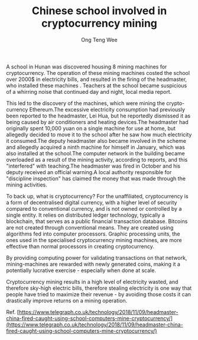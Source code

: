 ﻿---
title: Chinese school involved in cryptocurrency mining
categories: article
tags: finance tech news
author: Ong Teng Wee
image: "/assets/img/2018-11-15-chinese-school-involved-in-cryptocurrency-mining-preview.png"
---

A school in Hunan was discovered housing 8 mining machines for cryptocurrency. The operation of these mining machines costed the school over 2000$ in electricity bills, and resulted in the firing of the headmaster, who installed these machines . Teachers at the school became suspicious of a whirring noise that continued day and night, local media report.

This led to the discovery of the machines, which were mining the crypto-currency Ethereum.The excessive electricity consumption had previously been reported to the headmaster, Lei Hua, but he reportedly dismissed it as being caused by air conditioners and heating devices.The headmaster had originally spent 10,000 yuan on a single machine for use at home, but allegedly decided to move it to the school after he saw how much electricity it consumed.The deputy headmaster also became involved in the scheme and allegedly acquired a ninth machine for himself in January, which was also installed at the school.The computer network in the building became overloaded as a result of the mining activity, according to reports, and this "interfered" with teaching.The headmaster was fired in October and his deputy received an official warning.A local authority responsible for "discipline inspection" has claimed the money that was made through the mining activities.

To back up, what is cryptocurrency? For the unaffiliated, cryptocurrency is a form of decentralised digital currency, with a higher level of security compared to conventional currency, and is not owned or controlled by a single entity. It relies on distributed ledger technology, typically a blockchain, that serves as a public financial transaction database. Bitcoins are not created through conventional means. They are created using algorithms fed into computer processors. Graphic processing units, the ones used in the specialised cryptocurrency mining machines, are more effective than normal processors in creating cryptocurrency.

By providing computing power for validating transactions on that network, mining-machines are rewarded with newly generated coins, making it a potentially lucrative exercise - especially when done at scale.

Cryptocurrency mining results in a high level of electricity wasted, and therefore sky-high electric bills, therefore stealing electricity is one way that people have tried to maximize their revenue - by avoiding those costs it can drastically improve returns on a mining operation.


Ref.
[https://www.telegraph.co.uk/technology/2018/11/09/headmaster-china-fired-caught-using-school-computers-mine-cryptocurrency/](https://www.telegraph.co.uk/technology/2018/11/09/headmaster-china-fired-caught-using-school-computers-mine-cryptocurrency/)